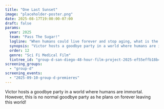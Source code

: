 ```yaml
---
title: "One Last Sunset"
image: "placeholder-poster.png"
date: 2025-08-17T19:00:00-07:00
draft: false
params:
  year: 2025
  team: "Pass The Sugar!"
  logline: "When humans could live forever and stop aging, what is the morality of ending ones life?"
  synopsis: "Victor hosts a goodbye party in a world where humans are immortal. However, this is no normal goodbye party as he plans on forever leaving this world!"
  order: 12
  genre: "Sci Fi Medical Film"
  tixtree_id: "group-d-san-diego-48-hour-film-project-2025-ef55effb18b4"
screening_groups:
  - "group-d"
screening_events:
  - "2025-09-10-group-d-premieres"
---
```


Victor hosts a goodbye party in a world where humans are immortal. However, this is no normal goodbye party as he plans on forever leaving this world!
